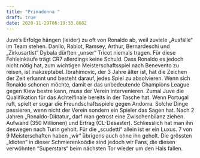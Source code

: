 ```yaml
---
title: "Primadonna "
draft: true
date: 2020-11-29T06:19:33.868Z
---
```

Juve’s Erfolge hängen (leider) zu oft von Ronaldo ab, weil zuviele „Ausfälle“ im Team stehen. Danilo, Rabiot, Ramsey, Arthur, Bernardeschi und „Zirkusartist“ Dybala dürften „unser“ Tricot niemals tragen. Für diese Fehleinkäufe trägt CR7 allerdings keine Schuld. Dass Ronaldo es jedoch nicht nötig hat, zum wichtigen Meisterschaftsspiel nach Benevento zu reisen, ist inakzeptabel. Ibrahimovic, der 3 Jahre älter ist, hat die Zeichen der Zeit erkannt und besteht darauf, jedes Spiel zu absolvieren. Wenn sich Ronaldo schonen möchte, damit er das unbedeutende Champions League gegen Kiew bestre kann, muss der Verein intervenieren. Zumal Juve die Qualifikation für das Achtelfinale bereits in der Tasche hat. Wenn Portugal ruft, spielt er sogar die Freundschaftsspiele gegen Andorra. Solche Dinge passieren, wenn nicht der Verein sondern ein Spieler das Sagen hat. Nach 2 Jahren „Ronaldo-Diktatur„ darf man getrost eine Zwischenbilanz ziehen. Aufwand (350 Millionen) und Ertrag (CL-Desaster). Schliesslich hat man ihn deswegen nach Turin geholt. Für die „scudetti“ allein ist er ein Luxus.  7 von 9 Meisterschaften haben „wir“ übrigens auch ohne ihn geholt. Die grössten „Idioten“ in dieser Schmierenkoödie sind jedoch wir Fans, die diesen verwöhnten “Superstars“ beim nächsten Tor wieder um den Hals fallen.